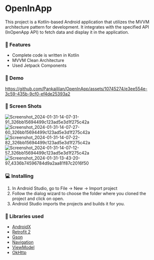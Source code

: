 # OpenInApp
This project is a Kotlin-based Android application that utilizes the MVVM architecture pattern for development. It integrates with the specified API (InOpenApp API) to fetch data and display it in the application.

### 🌟 Features
*   Complete code is written in Kotlin
*   MVVM Clean Architecture
*   Used Jetpack Components

### 🎥 Demo
https://github.com/Pankajlilan/OpenInApp/assets/10745274/e3ee554e-3c59-435b-9cf0-ef4de25393a2

### 🎥 Screen Shots
![Screenshot_2024-01-31-14-07-31-91_326bb15694499c123ad5e3d1f275c42a](https://github.com/Pankajlilan/OpenInApp/assets/10745274/9935d006-9a4c-4014-85c7-77448a7e9373)
![Screenshot_2024-01-31-14-07-27-60_326bb15694499c123ad5e3d1f275c42a](https://github.com/Pankajlilan/OpenInApp/assets/10745274/e562b6aa-816a-4dbe-9b9a-f58c99441fa8)
![Screenshot_2024-01-31-14-07-22-82_326bb15694499c123ad5e3d1f275c42a](https://github.com/Pankajlilan/OpenInApp/assets/10745274/ed7ee2ab-74a1-42b9-926d-4388206a91b7)
![Screenshot_2024-01-31-14-07-12-57_326bb15694499c123ad5e3d1f275c42a](https://github.com/Pankajlilan/OpenInApp/assets/10745274/f8aada6c-4972-45df-ad8c-839720ec95c6)
![Screenshot_2024-01-31-13-43-20-97_4336b74596784d9a2aa81f87c2016f50](https://github.com/Pankajlilan/OpenInApp/assets/10745274/d9c23955-96b5-414c-b77b-a5c6607e7384)


### 💻  Installing
1.  In Android Studio, go to File -> New -> Import project
2.  Follow the dialog wizard to choose the folder where you cloned the project and click on open.
3.  Android Studio imports the projects and builds it for you.

### 📃 Libraries used
* [AndroidX](https://developer.android.com/jetpack/androidx/) 
* [Retrofit 2](https://github.com/square/retrofit)
* [Gson](https://github.com/google/gson)
* [Navigation](https://developer.android.com/guide/navigation)
* [ViewModel](https://developer.android.com/topic/libraries/architecture/viewmodel)
* [OkHttp](https://github.com/square/okhttp)
